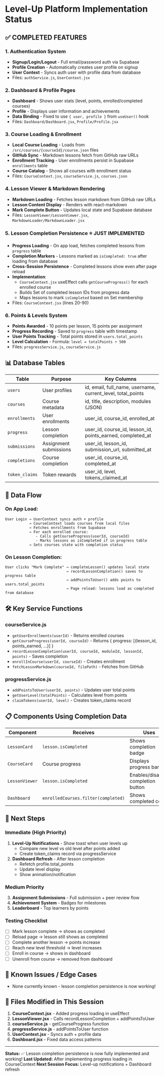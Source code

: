 # Level-Up Platform Implementation Status

## ✅ COMPLETED FEATURES

### 1. Authentication System

- **Signup/Login/Logout** - Full email/password auth via Supabase
- **Profile Creation** - Automatically creates user profile on signup
- **User Context** - Syncs auth user with profile data from database
- Files: `authService.js`, `UserContext.jsx`

### 2. Dashboard & Profile Pages

- **Dashboard** - Shows user stats (level, points, enrolled/completed courses)
- **Profile** - Displays user information and achievements
- **Data Binding** - Fixed to use `{ user, profile }` from `useUser()` hook
- Files: `Dashboard/Dashboard.jsx`, `Profile/Profile.jsx`

### 3. Course Loading & Enrollment

- **Local Course Loading** - Loads from `/src/courses/{courseId}/course.json` files
- **GitHub Sync** - Markdown lessons fetch from GitHub raw URLs
- **Enrollment Tracking** - User enrollments persist in Supabase `enrollments` table
- **Course Catalog** - Shows all courses with enrollment status
- Files: `CourseContext.jsx`, `courseService.js`, `courses.json`

### 4. Lesson Viewer & Markdown Rendering

- **Markdown Loading** - Fetches lesson markdown from GitHub raw URLs
- **Lesson Content Display** - Renders with react-markdown
- **Mark Complete Button** - Updates local state and Supabase database
- Files: `LessonViewer/LessonViewer.jsx`, `MarkdownLoader/MarkdownLoader.jsx`

### 5. Lesson Completion Persistence ⭐ **JUST IMPLEMENTED**

- **Progress Loading** - On app load, fetches completed lessons from `progress` table
- **Completion Markers** - Lessons marked as `isCompleted: true` after loading from database
- **Cross-Session Persistence** - Completed lessons show even after page reload
- **Implementation**:
  - `CourseContext.jsx` useEffect calls `getCourseProgress()` for each enrolled course
  - Builds Set of completed lesson IDs from progress data
  - Maps lessons to mark `isCompleted` based on Set membership
- Files: `CourseContext.jsx` (lines 20-90)

### 6. Points & Levels System

- **Points Awarded** - 10 points per lesson, 15 points per assignment
- **Progress Recording** - Saved to `progress` table with timestamp
- **User Points Tracking** - Total points stored in `users.total_points`
- **Level Calculation** - Formula: `level = totalPoints ÷ 500`
- Files: `progressService.js`, `courseService.js`

## 📊 Database Tables

| Table          | Purpose                | Key Columns                                                 |
| -------------- | ---------------------- | ----------------------------------------------------------- |
| `users`        | User profiles          | id, email, full_name, username, current_level, total_points |
| `courses`      | Course metadata        | id, title, description, modules (JSON)                      |
| `enrollments`  | User enrollments       | user_id, course_id, enrolled_at                             |
| `progress`     | Lesson completion      | user_id, course_id, lesson_id, points_earned, completed_at  |
| `submissions`  | Assignment submissions | user_id, lesson_id, submission_url, submitted_at            |
| `completions`  | Course completion      | user_id, course_id, completed_at                            |
| `token_claims` | Token rewards          | user_id, level, tokens_claimed_at                           |

## 🔄 Data Flow

### On App Load:

```
User Login → UserContext syncs auth + profile
           → CourseContext loads courses from local files
           → Fetches enrollments from Supabase
           → For each enrolled course:
              - Calls getCourseProgress(userId, courseId)
              - Marks lessons as isCompleted if in progress table
           → Sets courses state with completion status
```

### On Lesson Completion:

```
User clicks "Mark Complete" → completeLesson() updates local state
                            → recordLessonCompletion() saves to progress table
                            → addPointsToUser() adds points to users.total_points
                            → Page reload: lessons load as completed from database
```

## 🛠️ Key Service Functions

### courseService.js

- `getUserEnrollments(userId)` - Returns enrolled courses
- `getCourseProgress(userId, courseId)` - Returns { progress: [{lesson_id, points_earned, ...}] }
- `recordLessonCompletion(userId, courseId, moduleId, lessonId, points)` - Saves completion
- `enrollInCourse(userId, courseId)` - Creates enrollment
- `fetchLessonMarkdown(courseId, filePath)` - Fetches from GitHub

### progressService.js

- `addPointsToUser(userId, points)` - Updates user total points
- `getUserLevel(totalPoints)` - Calculates level from points
- `claimTokens(userId, level)` - Creates token_claims record

## 📋 Components Using Completion Data

| Component      | Receives                            | Uses                               |
| -------------- | ----------------------------------- | ---------------------------------- |
| `LessonCard`   | `lesson.isCompleted`                | Shows completion badge             |
| `CourseCard`   | Course progress                     | Displays progress bar              |
| `LessonViewer` | `lesson.isCompleted`                | Enables/disables completion button |
| `Dashboard`    | `enrolledCourses.filter(completed)` | Shows completed count              |

## 🎯 Next Steps

### Immediate (High Priority)

1. **Level-Up Notifications** - Show toast when user levels up
   - Compare new level vs old level after points added
   - Create token_claims record via progressService
2. **Dashboard Refresh** - After lesson completion
   - Refetch profile.total_points
   - Update level display
   - Show animation/notification

### Medium Priority

3. **Assignment Submissions** - Full submission + peer review flow
4. **Achievement System** - Badges for milestones
5. **Leaderboard** - Top learners by points

### Testing Checklist

- [ ] Mark lesson complete → shows as completed
- [ ] Reload page → lesson still shows as completed
- [ ] Complete another lesson → points increase
- [ ] Reach new level threshold → level increases
- [ ] Enroll in course → shows in dashboard
- [ ] Unenroll from course → removed from dashboard

## 🐛 Known Issues / Edge Cases

- None currently known - lesson completion persistence is now working!

## 📝 Files Modified in This Session

1. **CourseContext.jsx** - Added progress loading in useEffect
2. **LessonViewer.jsx** - Calls recordLessonCompletion + addPointsToUser
3. **courseService.js** - getCourseProgress function
4. **progressService.js** - addPointsToUser function
5. **UserContext.jsx** - Syncs auth + profile data
6. **Dashboard.jsx** - Fixed data access patterns

---

**Status:** ✅ Lesson completion persistence is now fully implemented and working!
**Last Updated:** After implementing progress loading in CourseContext
**Next Session Focus:** Level-up notifications + Dashboard refresh
